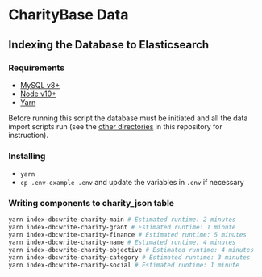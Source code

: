 # CharityBase Data

## Indexing the Database to Elasticsearch

### Requirements

- [MySQL v8+](https://www.mysql.com)
- [Node v10+](https://nodejs.org)
- [Yarn](https://yarnpkg.com)

Before running this script the database must be initiated and all the data import scripts run (see the [other directories](../) in this repository for instruction).


### Installing

- `yarn`
- `cp .env-example .env` and update the variables in `.env` if necessary


### Writing components to charity_json table

```bash
yarn index-db:write-charity-main # Estimated runtime: 2 minutes
yarn index-db:write-charity-grant # Estimated runtime: 1 minute
yarn index-db:write-charity-finance # Estimated runtime: 5 minutes
yarn index-db:write-charity-name # Estimated runtime: 4 minutes
yarn index-db:write-charity-objective # Estimated runtime: 4 minutes
yarn index-db:write-charity-category # Estimated runtime: 3 minutes
yarn index-db:write-charity-social # Estimated runtime: 1 minute
```
